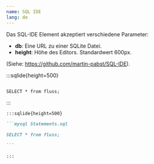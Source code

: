```yaml
---
name: SQL IDE
lang: de
---
```


Das SQL-IDE Element akzeptiert verschiedene Parameter:

- **db**: Eine URL zu einer SQLite Datei.
- **height**: Höhe des Editors. Standardwert 600px.

(Siehe: https://github.com/martin-pabst/SQL-IDE).

:::sqlide{height=500}

```mysql Statements.sql

SELECT * from fluss;

```

:::

````markdown
:::sqlide{height=500}

```mysql Statements.sql

SELECT * from fluss;

```

:::
````
